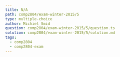 ```yaml
---
title: N/A
path: comp2804/exam-winter-2015/5
type: multiple-choice
author: Michiel Smid
question: comp2804/exam-winter-2015/5/question.ts
solution: comp2804/exam-winter-2015/5/solution.md
tags:
  - comp2804
  - comp2804-exam
---
```

